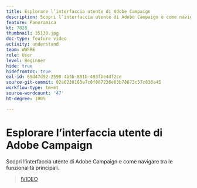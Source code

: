```yaml
---
title: Esplorare l’interfaccia utente di Adobe Campaign
description: Scopri l’interfaccia utente di Adobe Campaign e come navigare tra le funzionalità principali.
feature: Panoramica
kt: 7828
thumbnail: 35130.jpg
doc-type: feature video
activity: understand
team: WWFRE
role: User
level: Beginner
hide: true
hidefromtoc: true
exl-id: 69d47d92-2590-4b3b-801b-493fbe4df2ce
source-git-commit: 02a6238163a7c8f887236e03b78673c57c836a45
workflow-type: tm+mt
source-wordcount: '47'
ht-degree: 100%

---
```


# Esplorare l’interfaccia utente di Adobe Campaign

Scopri l’interfaccia utente di Adobe Campaign e come navigare tra le funzionalità principali.

>[!VIDEO](https://video.tv.adobe.com/v/35130?quality=12)
